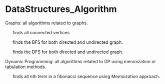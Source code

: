 # DataStructures_Algorithm
Graphs: all algorithms related to graphs.
<ul>finds all connected vertices</ul>
<ul>finds the BFS for both directed and undirected graph. </ul>
<ul>finds the DFS for both directed and undirected graph. </ul>

Dynamic Programming: all algorithms related to DP using memoization or tabulation methods.
<ul>finds all nth term in a fibonacci sequence using Memoization approach.</ul>



